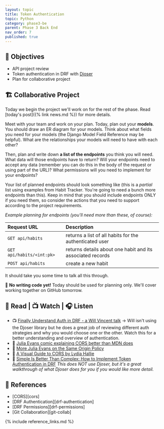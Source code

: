 ```yaml
---
layout: topic
title: Token Authentication
topic: Python
category: phase3-be
parent: Phase 3 Back End
nav_order: 7
published: true
---
```


## 🎯 Objectives

- API project review
- Token authentication in DRF with [Djoser](https://djoser.readthedocs.io/en/latest/)
- Plan for collaborative project

## 🏗️ Collaborative Project

Today we begin the project we'll work on for the rest of the phase. Read [today's post]({% link news.md %}) for more details.

Meet with your team and work on your plan. Today, plan out your **models**. You should draw an ER diagram for your models. Think about what fields you need for your models (the Django Model Field Reference may be helpful). What are the relationships your models will need to have with each other?

Then, plan and write down **a list of the endpoints** you think you will need. What data will those endpoints have to return? Will your endpoints need to accept any data (remember you can do this in the body of the request or using part of the URL)? What permissions will you need to implement for your endpoints?

Your list of planned endpoints should look something like (this is a _partial_ list using examples from Habit Tracker. You're going to need a bunch more endpoints than this). Keep in mind that you should include endpoints ONLY if you need them, so consider the actions that you need to support according to the project requirements.

_Example planning for endpoints (you'll need more than these, of course):_

| **Request URL**           | **Description**                                            |
| :------------------------ | :--------------------------------------------------------- |
| `GET api/habits`          | returns a list of all habits for the authenticated user    |
| `GET api/habits/<int:pk>` | returns details about one habit and its associated records |
| `POST api/habits`         | create a new habit                                         |

It should take you some time to talk all this through.

🚫 **No writing code yet!** Today should be used for planning only. We'll cover working together on GitHub tomorrow.

## 📖 Read | 📺 Watch | 🎧 Listen

- 📺 [Finally Understand Auth in DRF - a Will Vincent talk](https://www.youtube.com/watch?v=pY-oje5b5Qk) -> Will isn't using the Djoser library but he does a great job of reviewing different auth strategies and why you would choose one or the other. Watch this for a better understanding and overview of authentication.
- 📖 [Julia Evans comic explaining CORS better than MDN does](https://twitter.com/b0rk/status/1445039796804542473?lang=en)
- 📖 [More Julia Evans on the Same Origin Policy](https://twitter.com/b0rk/status/1155493682885341184)
- 📖 [A Visual Guide to CORS by Lydia Hallie](https://dev.to/lydiahallie/cs-visualized-cors-5b8h)
- 📖 [Simple Is Better Than Complex: How to Implement Token Authentication in DRF](https://simpleisbetterthancomplex.com/tutorial/2018/11/22/how-to-implement-token-authentication-using-django-rest-framework.html) _This does NOT use Djoser, but it's a great walkthrough of what Djoser does for you if you would like more detail._

## 🔖 References

- [CORS][cors]
- [DRF Authentication][drf-authentication]
- [DRF Permissions][drf-permissions]
- [Git Collaboration][git-collab]

{% include reference_links.md %}
